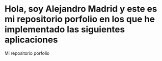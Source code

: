 # Hola, soy Alejandro Madrid y este es mi repositorio porfolio en los que he implementado las siguientes aplicaciones
Mi repositorio porfolio
